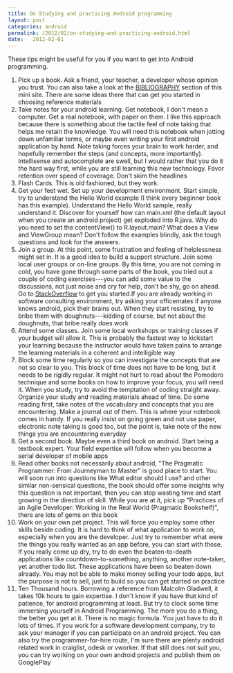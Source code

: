 ```yaml
---
title: On Studying and practicing Android programming
layout: post
categories: android
permalink: /2012/02/on-studying-and-practicing-android.html
date:   2012-02-01 
---
```


These tips might be useful for you if you want to get into Android programming.


1. Pick up a book. Ask a friend, your teacher, a developer whose opinion you trust. You can also take a look at the [BIBLIOGRAPHY](https://www.workingdev.net/2012/06/my-books-on-android-programming.html) section of this mini site. There are some ideas there that can get you started in choosing reference materials
2. Take notes for your android learning. Get notebook, I don't mean a computer. Get a real notebook, with paper on them. I like this approach because there is something about the tactile feel of note taking that helps me retain the knowledge. You will need this notebook when jotting down unfamiliar terms, or maybe even writing your first android application by hand. Note taking forces your brain to work harder, and hopefully remember the steps (and concepts, more importantly). Intellisense and autocomplete are swell, but I would rather that you do it the hard way first, while you are still learning this new technology. Favor retention over speed of coverage. Don't skim the headlines
3. Flash Cards. This is old fashioned, but they work.
4. Get your feet wet. Set up your development environment. Start simple, try to understand the Hello World example (I think every beginner book has this example). Understand the Hello World sample, really understand it. Discover for yourself how can main.xml (the default layout when you create an android project) get exploded into R.java. Why do you need to set the contentView() to R.layout.main? What does a View and ViewGroup mean? Don't follow the examples blindly, ask the tough questions and look for the answers.
5. Join a group. At this point, some frustration and feeling of helplessness might set in. It is a good idea to build a support structure. Join some local user groups or on-line groups. By this time, you are not coming in cold, you have gone through some parts of the book, you tried out a couple of coding exercises---you can add some value to the discussions, not just noise and cry for help, don't be shy, go on ahead. Go to [StackOverflow](http://www.stackoverflow.com/) to get you started.If you are already working in software consulting environment, try asking your officemates if anyone knows android, pick their brains out. When they start resisting, try to bribe them with doughnuts---kidding of course, but not about the doughnuts, that bribe really does work
6. Attend some classes. Join some local workshops or training classes if your budget will allow it. This is probably the fastest way to kickstart your learning because the instructor would have taken pains to arrange the learning materials in a coherent and intelligible way
7. Block some time regularly so you can investigate the concepts that are not so clear to you. This block of time does not have to be long, but it needs to be rigidly regular. It might not hurt to read about the Pomodoro technique and some books on how to improve your focus, you will need it. When you study, try to avoid the temptation of coding straight away. Organize your study and reading materials ahead of time. Do some reading first, take notes of the vocabulary and concepts that you are encountering. Make a journal out of them. This is where your notebook comes in handy. If you really insist on going green and not use paper, electronic note taking is good too, but the point is, take note of the new things you are encountering everyday
8. Get a second book. Maybe even a third book on android. Start being a textbook expert. Your field expertise will follow when you become a serial developer of mobile apps
9. Read other books not necessarily about android, "The Pragmatic Programmer: From Journeyman to Master" is good place to start. You will soon run into questions like What editor should I use? and other similar non-sensical questions, the book should offer some insights why this question is not important, then you can stop wasting time and start growing in the direction of skill. While you are at it, pick up "Practices of an Agile Developer: Working in the Real World (Pragmatic Bookshelf)", there are lots of gems on this book
10. Work on your own pet project. This will force you employ some other skills beside coding. It is hard to think of what application to work on, especially when you are the developer. Just try to remember what were the things you really wanted as an app before, you can start with those. If you really come up dry, try to do even the beaten-to-death applications like countdown-to-something, anything, another note-taker, yet another todo list. These applications have been so beaten down already. You may not be able to make money selling your todo apps, but the purpose is not to sell, just to build so you can get started on practice
11. Ten Thousand hours. Borrowing a reference from Malcolm Gladwell, it takes 10k hours to gain expertise. I don't know if you have that kind of patience, for android programming at least. But try to clock some time immersing yourself in Android Programming. The more you do a thing, the better you get at it. There is no magic formula. You just have to do it lots of times. If you work for a software development company, try to ask your manager if you can participate on an android project. You can also try the programmer-for-hire route, I'm sure there are plenty android related work in craiglist, odesk or vworker. If that still does not suit you, you can try working on your own android projects and publish them on GooglePlay

 